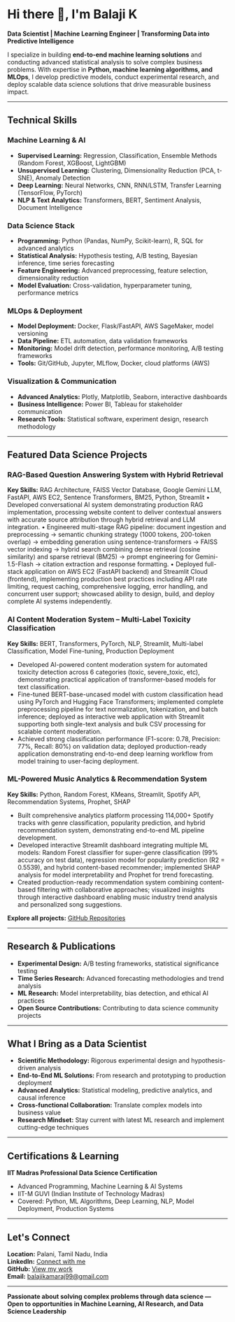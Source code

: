 # Hi there 👋, I'm Balaji K  
**Data Scientist | Machine Learning Engineer | Transforming Data into Predictive Intelligence**

I specialize in building **end-to-end machine learning solutions** and conducting advanced statistical analysis to solve complex business problems. With expertise in **Python, machine learning algorithms, and MLOps**, I develop predictive models, conduct experimental research, and deploy scalable data science solutions that drive measurable business impact.

---

## Technical Skills

### Machine Learning & AI
- **Supervised Learning:** Regression, Classification, Ensemble Methods (Random Forest, XGBoost, LightGBM)
- **Unsupervised Learning:** Clustering, Dimensionality Reduction (PCA, t-SNE), Anomaly Detection
- **Deep Learning:** Neural Networks, CNN, RNN/LSTM, Transfer Learning (TensorFlow, PyTorch)
- **NLP & Text Analytics:** Transformers, BERT, Sentiment Analysis, Document Intelligence

### Data Science Stack
- **Programming:** Python (Pandas, NumPy, Scikit-learn), R, SQL for advanced analytics
- **Statistical Analysis:** Hypothesis testing, A/B testing, Bayesian inference, time series forecasting
- **Feature Engineering:** Advanced preprocessing, feature selection, dimensionality reduction
- **Model Evaluation:** Cross-validation, hyperparameter tuning, performance metrics

### MLOps & Deployment
- **Model Deployment:** Docker, Flask/FastAPI, AWS SageMaker, model versioning
- **Data Pipeline:** ETL automation, data validation frameworks
- **Monitoring:** Model drift detection, performance monitoring, A/B testing frameworks
- **Tools:** Git/GitHub, Jupyter, MLflow, Docker, cloud platforms (AWS)

### Visualization & Communication
- **Advanced Analytics:** Plotly, Matplotlib, Seaborn, interactive dashboards
- **Business Intelligence:** Power BI, Tableau for stakeholder communication
- **Research Tools:** Statistical software, experiment design, research methodology

---

## Featured Data Science Projects

### **RAG-Based Question Answering System with Hybrid Retrieval**
**Key Skills:** RAG Architecture, FAISS Vector Database, Google Gemini
  LLM, FastAPI, AWS EC2, Sentence Transformers, BM25, Python, Streamlit
• Developed conversational AI system demonstrating production RAG
  implementation, processing website content to deliver contextual
  answers with accurate source attribution through hybrid retrieval and
  LLM integration.
• Engineered multi-stage RAG pipeline: document ingestion and
  preprocessing → semantic chunking strategy (1000 tokens, 200-token
  overlap) → embedding generation using sentence-transformers →
  FAISS vector indexing → hybrid search combining dense retrieval
  (cosine similarity) and sparse retrieval (BM25) → prompt engineering
  for Gemini-1.5-Flash → citation extraction and response formatting.
• Deployed full-stack application on AWS EC2 (FastAPI backend) and
  Streamlit Cloud (frontend), implementing production best practices
  including API rate limiting, request caching, comprehensive logging,
  error handling, and concurrent user support; showcased ability to
  design, build, and deploy complete AI systems independently.

### **AI Content Moderation System – Multi-Label Toxicity Classification**
**Key Skills:** BERT, Transformers, PyTorch, NLP, Streamlit, Multi-label
  Classification, Model Fine-tuning, Production Deployment
- Developed AI-powered content moderation system for automated
  toxicity detection across 6 categories (toxic, severe_toxic, etc),
  demonstrating practical application of transformer-based models for
  text classification.
- Fine-tuned BERT-base-uncased model with custom classification
  head using PyTorch and Hugging Face Transformers; implemented
  complete preprocessing pipeline for text normalization, tokenization,
  and batch inference; deployed as interactive web application with
  Streamlit supporting both single-text analysis and bulk CSV
  processing for scalable content moderation.
- Achieved strong classification performance (F1-score: 0.78, Precision:
  77%, Recall: 80%) on validation data; deployed production-ready
  application demonstrating end-to-end deep learning workflow from
  model training to user-facing deployment.

### **ML-Powered Music Analytics & Recommendation System**
**Key Skills:** Python, Random Forest, KMeans, Streamlit, Spotify API,
  Recommendation Systems, Prophet, SHAP
- Built comprehensive analytics platform processing 114,000+ Spotify
  tracks with genre classification, popularity prediction, and hybrid
  recommendation system, demonstrating end-to-end ML pipeline
  development.
- Developed interactive Streamlit dashboard integrating multiple ML
  models: Random Forest classifier for super-genre classification (99%
  accuracy on test data), regression model for popularity prediction (R2
  = 0.5539), and hybrid content-based recommender; implemented
  SHAP analysis for model interpretability and Prophet for trend
  forecasting.
- Created production-ready recommendation system combining
  content-based filtering with collaborative approaches; visualized
  insights through interactive dashboard enabling music industry trend
  analysis and personalized song suggestions.

**Explore all projects:** [GitHub Repositories](https://github.com/Balaji-itz-me?tab=repositories)

---

## Research & Publications

- **Experimental Design:** A/B testing frameworks, statistical significance testing
- **Time Series Research:** Advanced forecasting methodologies and trend analysis
- **ML Research:** Model interpretability, bias detection, and ethical AI practices
- **Open Source Contributions:** Contributing to data science community projects

---

## What I Bring as a Data Scientist

- **Scientific Methodology:** Rigorous experimental design and hypothesis-driven analysis
- **End-to-End ML Solutions:** From research and prototyping to production deployment
- **Advanced Analytics:** Statistical modeling, predictive analytics, and causal inference
- **Cross-functional Collaboration:** Translate complex models into business value
- **Research Mindset:** Stay current with latest ML research and implement cutting-edge techniques

---

## Certifications & Learning

**IIT Madras Professional Data Science
Certification**
-  Advanced Programming, Machine Learning &
   AI Systems
-  IIT-M GUVI (Indian Institute of Technology
  Madras)
-  Covered: Python, ML Algorithms, Deep
  Learning, NLP, Model Deployment, Production
  Systems

---

## Let's Connect

**Location:** Palani, Tamil Nadu, India  
**LinkedIn:** [Connect with me](https://www.linkedin.com/in/balaji-k-626613157/)  
**GitHub:** [View my work](https://github.com/Balaji-itz-me)  
**Email:** balajikamaraj99@gmail.com

---

**Passionate about solving complex problems through data science — Open to opportunities in Machine Learning, AI Research, and Data Science Leadership**
